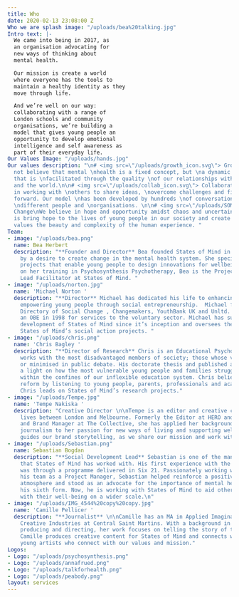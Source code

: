 ```yaml
---
title: Who
date: 2020-02-13 23:08:00 Z
Who we are splash image: "/uploads/bea%20talking.jpg"
Intro text: |-
  We came into being in 2017, as
  an organisation advocating for
  new ways of thinking about
  mental health.

  Our mission is create a world
  where everyone has the tools to
  maintain a healthy identity as they
  move through life.

  And we’re well on our way:
  collaborating with a range of
  London schools and community
  organisations, we’re building a
  model that gives young people an
  opportunity to develop emotional
  intelligence and self awareness as
  part of their everyday life.
Our Values Image: "/uploads/hands.jpg"
Our values description: "\n# <img src=\"/uploads/growth_icon.svg\"> Growth\nWe do
  not believe that mental \nhealth is a fixed concept, but \na dynamic experience,
  that is \nfacilitated through the quality \nof our relationships with \nourselves
  and the world.\n\n# <img src=\"/uploads/collab_icon.svg\"> Collaboration\nWe believe
  in working with \nothers to share ideas, \novercome challenges and find \nnew ways
  forward. Our model \nhas been developed by hundreds \nof conversations with many
  \ndifferent people and \norganisations. \n\n# <img src=\"/uploads/SOM_icon.svg\">
  Change\nWe believe in hope and opportunity amidst chaos and uncertainty. Our mission
  is bring hope to the lives of young people in our society and create a future that
  values the beauty and complexity of the human experience. "
Team:
- image: "/uploads/bea.png"
  name: Bea Herbert
  description: "**Founder and Director** Bea founded States of Mind in 2017, driven
    by a desire to create change in the mental health system. She specialises in co-creating
    projects that enable young people to design innovations for wellbeing. Drawing
    on her training in Psychosynthesis Psychotherapy, Bea is the Project Manager and
    Lead Facilitator at States of Mind. "
- image: "/uploads/norton.jpg"
  name: 'Michael Norton '
  description: "**Director** Michael has dedicated his life to enhancing society and
    empowering young people through social entrepreneurship.  Michael founded the
    Directory of Social Change , Changemakers, YouthBank UK and Unltd. He received
    an OBE in 1998 for services to the voluntary sector. Michael has supported the
    development of States of Mind since it’s inception and oversees the delivery of
    States of Mind’s social action projects. "
- image: "/uploads/chris.png"
  name: 'Chris Bagley '
  description: "**Director of Research** Chris is an Educational Psychologist who
    works with the most disadvantaged members of society; those whose voices are ignored
    or minimised in public debate. His doctorate thesis and published articles shine
    a light on how the most vulnerable young people and families struggle to cope
    within the confines of our inflexible education system. Chris believes in promoting
    reform by listening to young people, parents, professionals and academic research.
    Chris leads on States of Mind’s research projects."
- image: "/uploads/Tempe.jpg"
  name: 'Tempe Nakiska '
  description: "Creative Director \n\nTempe is an editor and creative consultant who
    lives between London and Melbourne. Formerly the Editor at HERO and HEROINE magazines
    and Brand Manager at The Collective, she has applied her background in lifestyle
    journalism to her passion for new ways of living and supporting wellbeing. Tempe
    guides our brand storytelling, as we share our mission and work with the world."
- image: "/uploads/Sebastian.png"
  name: Sebastian Bogdan
  description: "**Social Development Lead** Sebastian is one of the many young people
    that States of Mind has worked with. His first experience with the organisation
    was through a programme delivered in Six 21. Passionately working with and leading
    his team as a Project Manager, Sebastian helped reinforce a positive learning
    atmosphere and stood as an advocate for the importance of mental health within
    his sixth form. Now, he is working with States of Mind to aid other young people
    with their well-being on a wider scale.\n"
- image: "/uploads/IMG_4544%20copy%20copy.jpg"
  name: 'Camille Pellicer '
  description: "**Journalist** \n\nCamille has an MA in Applied Imagination in the
    Creative Industries at Central Saint Martins. With a background in journalism,
    producing and directing, her work focuses on telling the story of the human experience.
    Camille produces creative content for States of Mind and connects with emerging
    young artists who connect with our values and mission."
Logos:
- Logo: "/uploads/psychosynthesis.png"
- Logo: "/uploads/annafrued.png"
- Logo: "/uploads/talkforhealth.png"
- Logo: "/uploads/peabody.png"
layout: services
---
```



